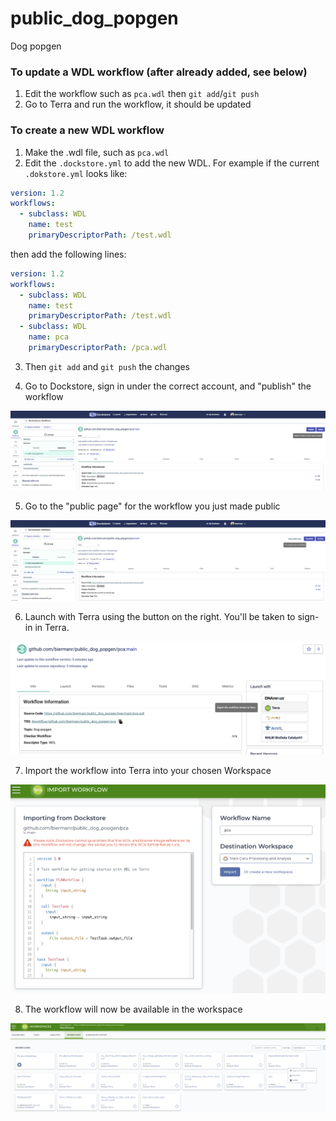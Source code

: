 # public_dog_popgen
Dog popgen

### To update a WDL workflow (after already added, see below)
1. Edit the workflow such as `pca.wdl` then `git add`/`git push`
2. Go to Terra and run the workflow, it should be updated

### To create a new WDL workflow
1. Make the .wdl file, such as `pca.wdl`
2. Edit the `.dockstore.yml` to add the new WDL. For example
if the current `.dokstore.yml` looks like:
```yaml
version: 1.2
workflows:
  - subclass: WDL
    name: test
    primaryDescriptorPath: /test.wdl
```

then add the following lines:
```yaml
version: 1.2
workflows:
  - subclass: WDL
    name: test
    primaryDescriptorPath: /test.wdl
  - subclass: WDL
    name: pca
    primaryDescriptorPath: /pca.wdl
```

3. Then `git add` and `git push` the changes

4. Go to Dockstore, sign in under the correct account, and "publish" the workflow

![alt text](docs/images/how_to_dockstore_publish.png "Publish WDL Dockstore")

5. Go to the "public page" for the workflow you just made public

![alt text](docs/images/dockstore_public_page.png "Public WDL Dockstore")

6. Launch with Terra using the button on the right. You'll be taken to sign-in in Terra.

![alt text](docs/images/dockstore_to_terra.png "Dockstore to Terra")

7. Import the workflow into Terra into your chosen Workspace

![alt text](docs/images/terra_import_page.png "Terra import")

8. The workflow will now be available in the workspace

![alt text](docs/images/terra_workflow_list.png "Terra workflow list")